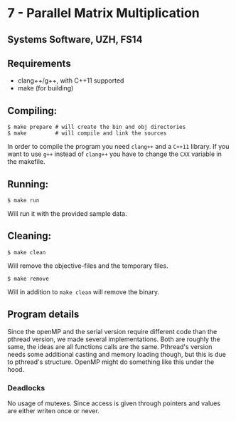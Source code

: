 # 7 - Parallel Matrix Multiplication
## Systems Software, UZH, FS14

## Requirements

* clang++/g++, with C++11 supported
* make (for building)

## Compiling:

    $ make prepare # will create the bin and obj directories
    $ make         # will compile and link the sources

In order to compile the program you need `clang++` and a `C++11` library.
If you want to use `g++` instead of `clang++` you have to change the `CXX` variable in the makefile.

## Running:

    $ make run

Will run it with the provided sample data.

## Cleaning:

    $ make clean

Will remove the objective-files and the temporary files.

    $ make remove

Will in addition to `make clean` will remove the binary.

## Program details

Since the openMP and the serial version require different code than the pthread
version, we made several implementations. Both are roughly the same, the ideas
are all functions calls are the same. Pthread's version needs some additional
casting and memory loading though, but this is due to pthread's structure.
OpenMP might do something like this under the hood.

### Deadlocks

No usage of mutexes. Since access is given through pointers and values are
either writen once or never.
